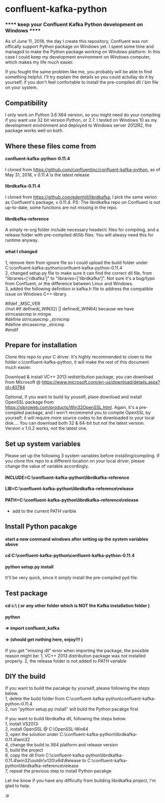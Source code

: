 # confluent-kafka-python
### **** keep your Confluent Kafka Python development on Windows ****

As of June 11, 2018, the day I create this repository, Confluent was not offically support Python package on Windows yet. I spent some time and managed to make the Python package working on Windows platform. In this case I could keep my development environment on Windows computer, which makes my life much easier.

If you fought the same problem like me, you probably will be able to find something helpful. I'll try explain the details so you could actullay do it by yourself, if you don't feel confortable to install the pre-compiled dll / bin file on your system.

## Compatibility

I only work on Python 3.6 X64 version, so you might need do your compiling if you want use 32 bit version Python, or 2.7. I tested on Windows 10 as my development environment and deployed to Windows server 2012R2, the package works well on both.

## Where these files come from

#### confluent-kafka-python-0.11.4
I cloned from https://github.com/confluentinc/confluent-kafka-python, as of May 31, 2018, v 0.11.4 is the latest release
#### librdkafka-0.11.4
I cloned from https://github.com/edenhill/librdkafka, I pick the same verion as Confluent's package, v 0.11.4. PS: The librdkafka repo on Confluent is not up-to-date, some functions are not missing in the repo.
#### librdkafka-reference
A simply re-org folder include necessary header/c files for compiling, and a release folder with pre-compiled dll/lib files. You will alwasy need this for runtime anyway. 

#### what I changed
1, remove item from ignore file so I could upload the build folder under C:\confluent-kafka-python\confluent-kafka-python-0.11.4<br>
2, changed setup.py file to make sure it can find the correct dll file, from "libraries=['rdkafka']" to "libraries=['librdkafka']". Not sure it's a bug/typo from Confluent, or the difference between Linux and Windows.<br>
3, added the following  definition in kafka.h file to address the compatible issue on Windows C++ library.<br>

#ifdef _MSC_VER <br>
//not #if defined(_WIN32) || defined(_WIN64) because we have strncasecmp in mingw<br>
#define strncasecmp _strnicmp<br>
#define strcasecmp _stricmp<br>
#endif<br>


## Prepare for installation

Clone this repo to your C driver. It's highly recommended to cloen to the folder c:\confluent-kafka-python, it will make the rest of this document much easier.

Download & install VC++ 2013 redistribution package, you can download from Microsoft @ https://www.microsoft.com/en-us/download/details.aspx?id=40784

Optional, if you want to build by youself, plase download and install OpenSSL package from https://slproweb.com/products/Win32OpenSSL.html. Again, it's a pre-compiled package, and I won't recommend you to compile OpenSSL by yourself, it will require more source codes to be downloaded to your local disk.... You can download both 32 & 64-bit but not the latest version. Version v 1.0.2 works, not the latest one.

## Set up system variables

Please set up the following 3 system variables before installing/compiling. If you clone this repo to a different location on your local driver, please change the value of variable accordingly.

#### INCLUDE=C:\confluent-kafka-python\librdkafka-reference
#### LIB=C:\confluent-kafka-python\librdkafka-reference\release
#### PATH=C:\confluent-kafka-python\librdkafka-reference\release

* add to the current PATH varible

## Install Python pacakge

#### start a new command windows after setting up the system variables above
#### cd C:\confluent-kafka-python\confluent-kafka-python-0.11.4
#### python setup.py install

It'll be very quick, since it simply install the pre-compiled pyd file.

## Test package

#### cd c:\ ( or any other folder which is NOT the Kafka installation folder )
#### python
#### => import confluent_kafka
#### => (should get nothing here, enjoy!!! )

If you get "missing dll" error when importing the package, the possible reason might be:
1, VC++ 2013 distribution package was not installed properly.
2, the release folder is not added to PATH variable

## DIY the build

If you want to build the pacakge by yourself, please following the steps below.<br>
1, delete the build folder from C:\confluent-kafka-python\confluent-kafka-python-0.11.4<br>
2, run "python setup.py install" will build the Python pacakge first<br>

if you want to build librdkafka dll, following the steps below.<br>
1, install VS2013<br>
2, install OpenSSL @ C:\OpenSSL-Win64<br>
3, open the solution under C:\confluent-kafka-python\librdkafka-0.11.4\win32<br>
4, change the build to X64 platform and release version<br>
5, build the project<br>
6, copy the dll from C:\confluent-kafka-python\librdkafka-0.11.4\win32\outdir\v120\x64\Release to C:\confluent-kafka-python\librdkafka-reference\release<br>
7, repeat the previous step to install Python pacakge<br>

Let me know if you have any difficulty from building librdkafka project, I'm glad to help. 

:p


